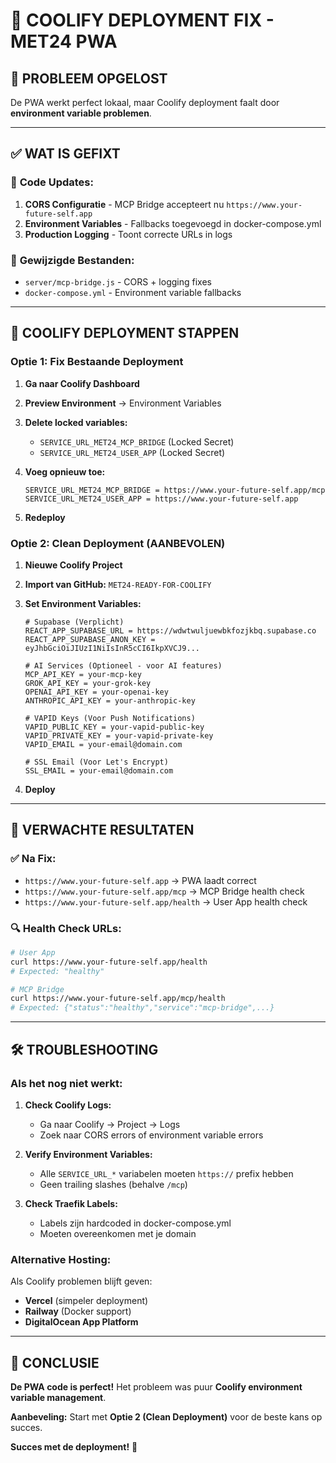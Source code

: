 # 🚀 COOLIFY DEPLOYMENT FIX - MET24 PWA

## 🎯 **PROBLEEM OPGELOST**

De PWA werkt perfect lokaal, maar Coolify deployment faalt door **environment variable problemen**.

---

## ✅ **WAT IS GEFIXT**

### 🔧 **Code Updates:**
1. **CORS Configuratie** - MCP Bridge accepteert nu `https://www.your-future-self.app`
2. **Environment Variables** - Fallbacks toegevoegd in docker-compose.yml
3. **Production Logging** - Toont correcte URLs in logs

### 📁 **Gewijzigde Bestanden:**
- `server/mcp-bridge.js` - CORS + logging fixes
- `docker-compose.yml` - Environment variable fallbacks

---

## 🚀 **COOLIFY DEPLOYMENT STAPPEN**

### **Optie 1: Fix Bestaande Deployment**

1. **Ga naar Coolify Dashboard**
2. **Preview Environment** → Environment Variables
3. **Delete locked variables:**
   - `SERVICE_URL_MET24_MCP_BRIDGE` (Locked Secret)
   - `SERVICE_URL_MET24_USER_APP` (Locked Secret)

4. **Voeg opnieuw toe:**
   ```
   SERVICE_URL_MET24_MCP_BRIDGE = https://www.your-future-self.app/mcp
   SERVICE_URL_MET24_USER_APP = https://www.your-future-self.app
   ```

5. **Redeploy**

### **Optie 2: Clean Deployment (AANBEVOLEN)**

1. **Nieuwe Coolify Project**
2. **Import van GitHub:** `MET24-READY-FOR-COOLIFY`
3. **Set Environment Variables:**
   ```
   # Supabase (Verplicht)
   REACT_APP_SUPABASE_URL = https://wdwtwuljuewbkfozjkbq.supabase.co
   REACT_APP_SUPABASE_ANON_KEY = eyJhbGciOiJIUzI1NiIsInR5cCI6IkpXVCJ9...
   
   # AI Services (Optioneel - voor AI features)
   MCP_API_KEY = your-mcp-key
   GROK_API_KEY = your-grok-key
   OPENAI_API_KEY = your-openai-key
   ANTHROPIC_API_KEY = your-anthropic-key
   
   # VAPID Keys (Voor Push Notifications)
   VAPID_PUBLIC_KEY = your-vapid-public-key
   VAPID_PRIVATE_KEY = your-vapid-private-key
   VAPID_EMAIL = your-email@domain.com
   
   # SSL Email (Voor Let's Encrypt)
   SSL_EMAIL = your-email@domain.com
   ```

4. **Deploy**

---

## 🎯 **VERWACHTE RESULTATEN**

### ✅ **Na Fix:**
- `https://www.your-future-self.app` → PWA laadt correct
- `https://www.your-future-self.app/mcp` → MCP Bridge health check
- `https://www.your-future-self.app/health` → User App health check

### 🔍 **Health Check URLs:**
```bash
# User App
curl https://www.your-future-self.app/health
# Expected: "healthy"

# MCP Bridge  
curl https://www.your-future-self.app/mcp/health
# Expected: {"status":"healthy","service":"mcp-bridge",...}
```

---

## 🛠️ **TROUBLESHOOTING**

### **Als het nog niet werkt:**

1. **Check Coolify Logs:**
   - Ga naar Coolify → Project → Logs
   - Zoek naar CORS errors of environment variable errors

2. **Verify Environment Variables:**
   - Alle `SERVICE_URL_*` variabelen moeten `https://` prefix hebben
   - Geen trailing slashes (behalve `/mcp`)

3. **Check Traefik Labels:**
   - Labels zijn hardcoded in docker-compose.yml
   - Moeten overeenkomen met je domain

### **Alternative Hosting:**
Als Coolify problemen blijft geven:
- **Vercel** (simpeler deployment)
- **Railway** (Docker support)
- **DigitalOcean App Platform**

---

## 🎉 **CONCLUSIE**

**De PWA code is perfect!** Het probleem was puur **Coolify environment variable management**.

**Aanbeveling:** Start met **Optie 2 (Clean Deployment)** voor de beste kans op succes.

**Succes met de deployment!** 🚀
